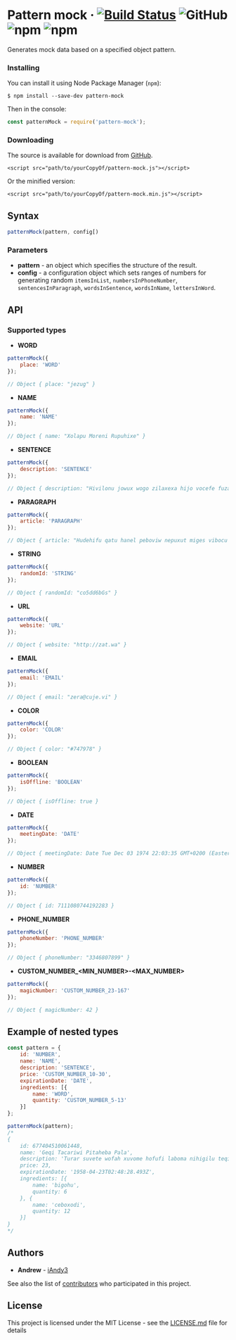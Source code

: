 # Pattern mock · [![Build Status](https://travis-ci.org/iAndy3/pattern-mock.svg?branch=master)](https://travis-ci.org/iAndy3/pattern-mock) ![GitHub](https://img.shields.io/github/license/iAndy3/pattern-mock?label=License) ![npm](https://img.shields.io/npm/v/pattern-mock?label=Stable%20version) ![npm](https://img.shields.io/npm/dt/pattern-mock?label=Downloads) 
Generates mock data based on a specified object pattern.

### Installing

You can install it using Node Package Manager (`npm`):

```
$ npm install --save-dev pattern-mock
```

Then in the console:
```javascript
const patternMock = require('pattern-mock');
```

### Downloading
The source is available for download from [GitHub](https://github.com/iAndy3/pattern-mock/blob/master/dist).

```
<script src="path/to/yourCopyOf/pattern-mock.js"></script>
```

Or the minified version:
```
<script src="path/to/yourCopyOf/pattern-mock.min.js"></script>
```
## Syntax
```javascript
patternMock(pattern, config[)
```

### Parameters
* **pattern** - an object which specifies the structure of the result.
* **config** - a configuration object which sets ranges of numbers for generating random `itemsInList`, `numbersInPhoneNumber`, `sentencesInParagraph`, `wordsInSentence`, `wordsInName`, `lettersInWord`.
 
## API

### Supported types
* **WORD**
```javascript
patternMock({
	place: 'WORD'
}); 

// Object { place: "jezug" }
```
* **NAME**
```javascript
patternMock({
	name: 'NAME'
}); 

// Object { name: "Xolapu Moreni Rupuhixe" }
```
* **SENTENCE**
```javascript
patternMock({
	description: 'SENTENCE'
}); 

// Object { description: "Hivilonu jowux wogo zilaxexa hijo vocefe fuzar." }
```
* **PARAGRAPH**
```javascript
patternMock({
	article: 'PARAGRAPH'
});

// Object { article: "Hudehifu qatu hanel peboviw nepuxut miges vibocu zatipe retuq. Bihu safa juzu tufuho bojap rimapo hovuqasi faha vezu. Dicewama yivusuhu valuy qunowaci jixun. Xoyuvo befo rorer tudo qabac butap pezu tebawup cedow. Puvasar tote xeqer cuxeduzo wico zequrefi lirabad periniw. Jamopofe cucojuh menu cawete denipivu." }
```
* **STRING**
```javascript
patternMock({
	randomId: 'STRING'
});

// Object { randomId: "co5dd6bGs" }
```
* **URL**
```javascript
patternMock({
	website: 'URL'
});

// Object { website: "http://zat.wa" }
```
* **EMAIL**
```javascript
patternMock({
	email: 'EMAIL'
});

// Object { email: "zera@cuje.vi" }
```
* **COLOR**
```javascript
patternMock({
	color: 'COLOR'
});

// Object { color: "#747978" }
```
* **BOOLEAN**
```javascript
patternMock({
	isOffline: 'BOOLEAN'
}); 

// Object { isOffline: true }
```
* **DATE**
```javascript
patternMock({
	meetingDate: 'DATE'
}); 

// Object { meetingDate: Date Tue Dec 03 1974 22:03:35 GMT+0200 (Eastern European Standard Time) }
```
* **NUMBER**
```javascript
patternMock({
	id: 'NUMBER'
}); 

// Object { id: 7111080744192283 }
```
* **PHONE_NUMBER**
```javascript
patternMock({
	phoneNumber: 'PHONE_NUMBER'
}); 

// Object { phoneNumber: "3346807899" }
```
* **CUSTOM_NUMBER_<MIN_NUMBER>-<MAX_NUMBER>**
```javascript
patternMock({
	magicNumber: 'CUSTOM_NUMBER_23-167'
}); 

// Object { magicNumber: 42 }
```

## Example of nested types

```javascript
const pattern = {
	id: 'NUMBER',
	name: 'NAME',
	description: 'SENTENCE',
	price: 'CUSTOM_NUMBER_10-30',
	expirationDate: 'DATE',
	ingredients: [{
		name: 'WORD',
		quantity: 'CUSTOM_NUMBER_5-13'
	}]
};

patternMock(pattern);
/*
{
	id: 677404510061448,
	name: 'Geqi Tacariwi Pitaheba Pala',
	description: 'Turar suvete wofah xuvome hofufi laboma nihigilu teqiz.',
	price: 23,
	expirationDate: '1958-04-23T02:48:28.493Z',
	ingredients: [{
		name: 'bigohu',
		quantity: 6
	}, {
		name: 'ceboxodi',
		quantity: 12
	}]
}
*/
```

## Authors
* **Andrew** - [iAndy3](https://github.com/iAndy3)

See also the list of [contributors](https://github.com/iAndy3/pattern-mock/graphs/contributors) who participated in this project.

## License
This project is licensed under the MIT License - see the [LICENSE.md](LICENSE.md) file for details